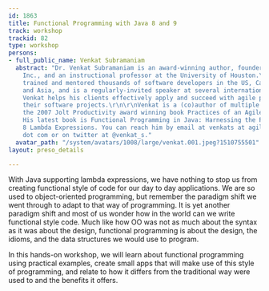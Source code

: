 ```yaml
---
id: 1863
title: Functional Programming with Java 8 and 9
track: workshop
trackid: 82
type: workshop
persons:
- full_public_name: Venkat Subramaniam
  abstract: "Dr. Venkat Subramaniam is an award-winning author, founder of Agile Developer,
    Inc., and an instructional professor at the University of Houston.\r\n\r\nHe has
    trained and mentored thousands of software developers in the US, Canada, Europe,
    and Asia, and is a regularly-invited speaker at several international conferences.
    Venkat helps his clients effectively apply and succeed with agile practices on
    their software projects.\r\n\r\nVenkat is a (co)author of multiple books, including
    the 2007 Jolt Productivity award winning book Practices of an Agile Developer.
    His latest book is Functional Programming in Java: Harnessing the Power of Java
    8 Lambda Expressions. You can reach him by email at venkats at agiledeveloper
    dot com or on twitter at @venkat_s."
  avatar_path: "/system/avatars/1008/large/venkat.001.jpeg?1510755501"
layout: preso_details

---
```

With Java supporting lambda expressions, we have nothing to stop us from creating functional style of code for our day to day applications. We are so used to object-oriented programming, but remember the paradigm shift we went through to adapt to that way of programming. It is yet another paradigm shift and most of us wonder how in the world can we write functional style code. Much like how OO was not as much about the syntax as it was about the design, functional programming is about the design, the idioms, and the data structures we would use to program.

In this hands-on workshop, we will learn about functional programming using practical examples, create small apps that will make use of this style of programming, and relate to how it differs from the traditional way were used to and the benefits it offers.